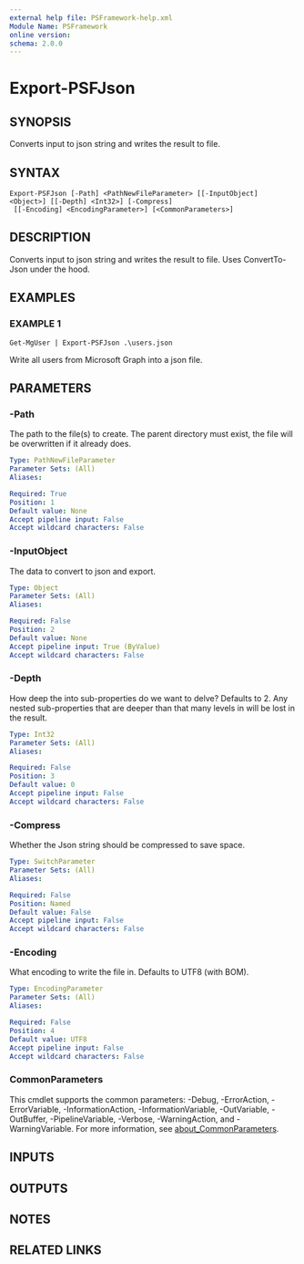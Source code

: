```yaml
---
external help file: PSFramework-help.xml
Module Name: PSFramework
online version:
schema: 2.0.0
---
```


# Export-PSFJson

## SYNOPSIS
Converts input to json string and writes the result to file.

## SYNTAX

```
Export-PSFJson [-Path] <PathNewFileParameter> [[-InputObject] <Object>] [[-Depth] <Int32>] [-Compress]
 [[-Encoding] <EncodingParameter>] [<CommonParameters>]
```

## DESCRIPTION
Converts input to json string and writes the result to file.
Uses ConvertTo-Json under the hood.

## EXAMPLES

### EXAMPLE 1
```
Get-MgUser | Export-PSFJson .\users.json
```

Write all users from Microsoft Graph into a json file.

## PARAMETERS

### -Path
The path to the file(s) to create.
The parent directory must exist, the file will be overwritten if it already does.

```yaml
Type: PathNewFileParameter
Parameter Sets: (All)
Aliases:

Required: True
Position: 1
Default value: None
Accept pipeline input: False
Accept wildcard characters: False
```

### -InputObject
The data to convert to json and export.

```yaml
Type: Object
Parameter Sets: (All)
Aliases:

Required: False
Position: 2
Default value: None
Accept pipeline input: True (ByValue)
Accept wildcard characters: False
```

### -Depth
How deep the into sub-properties do we want to delve?
Defaults to 2.
Any nested sub-properties that are deeper than that many levels in will be lost in the result.

```yaml
Type: Int32
Parameter Sets: (All)
Aliases:

Required: False
Position: 3
Default value: 0
Accept pipeline input: False
Accept wildcard characters: False
```

### -Compress
Whether the Json string should be compressed to save space.

```yaml
Type: SwitchParameter
Parameter Sets: (All)
Aliases:

Required: False
Position: Named
Default value: False
Accept pipeline input: False
Accept wildcard characters: False
```

### -Encoding
What encoding to write the file in.
Defaults to UTF8 (with BOM).

```yaml
Type: EncodingParameter
Parameter Sets: (All)
Aliases:

Required: False
Position: 4
Default value: UTF8
Accept pipeline input: False
Accept wildcard characters: False
```

### CommonParameters
This cmdlet supports the common parameters: -Debug, -ErrorAction, -ErrorVariable, -InformationAction, -InformationVariable, -OutVariable, -OutBuffer, -PipelineVariable, -Verbose, -WarningAction, and -WarningVariable. For more information, see [about_CommonParameters](http://go.microsoft.com/fwlink/?LinkID=113216).

## INPUTS

## OUTPUTS

## NOTES

## RELATED LINKS
